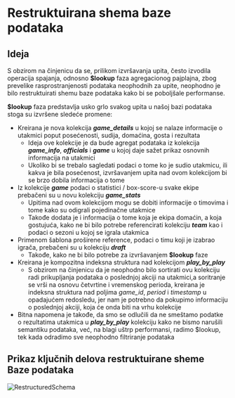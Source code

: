 # Restruktuirana shema baze podataka 

## Ideja 

S obzirom na činjenicu da se, prilikom izvršavanja upita, često izvodila operacija spajanja, odnosno **$lookup** faza agregacionog pajplajna, zbog prevelike rasprostranjenosti podataka neophodnih za upite, neophodno je bilo 
restruktuirati shemu baze podataka kako bi se poboljšale performanse. 

**$lookup** faza predstavlja usko grlo svakog upita u našoj bazi podataka stoga su izvršene sledeće promene:

* Kreirana je nova kolekcija **_game_details_** u kojoj se nalaze informacije o utakmici poput posećenosti, sudija, domaćina, gosta i rezultata 
  - Ideja ove kolekcije je da bude agregat podataka iz kolekcija **_game_info_**, **_officials_** i **_game_** u kojoj daje sažet prikaz osnovnih informacija na utakmici
  - Ukoliko bi se trebalo sagledati podaci o tome ko je sudio utakmicu, ili kakva je bila posećenost, izvršavanjem upita nad ovom kolekcijom bi se brzo dobila informacija o tome
* Iz kolekcije **_game_** podaci o statistici / box-score-u svake ekipe prebačeni su u novu kolekciju **_game_stats_**
  - Upitima nad ovom kolekcijom mogu se dobiti informacije o timovima i tome kako su odigrali pojedinačne utakmice
  - Takođe dodata je i informacija o tome koja je ekipa domaćin, a koja gostujuća, kako ne bi bilo potrebe referencirati kolekciju **_team_** kao i podaci o sezoni u kojoj se igrala utakmica 
* Primenom šablona proširene reference, podaci o timu koji je izabrao igrača, prebačeni su u kolekciju **_draft_**
  - Takođe, kako ne bi bilo potrebe za izvršavanjem **$lookup** faze
* Kreirana je kompozitna indeksna struktura nad kolekcijom **_play_by_play_**
  - S obzirom na činjenicu da je neophodno bilo sortirati ovu kolekciju radi prikupljanja podataka o poslednjoj akciji na utakmici,a soritranje se vrši na osnovu četvrtine i vremenskog perioda,
    kreirana je indeksna struktura nad poljima _game_id_, _period_ i _timestamp_ u opadajućem redosledu, jer nam je potrebno da pokupimo informaciju o poslednjoj akciji, koja će onda biti na vrhu kolekcije
* Bitna napomena je takođe, da smo se odlučili da ne smeštamo podatke o rezultatima utakmica u _**play_by_play**_ kolekciju kako ne bismo narušili semantiku podataka, već, na blagi uštrp performansi, radimo $lookup, tek kada odradimo sve neophodno filtriranje podataka



## Prikaz ključnih delova restruktuirane sheme Baze podataka

![RestructuredSchema](assets/RestucturedSchema.png)
